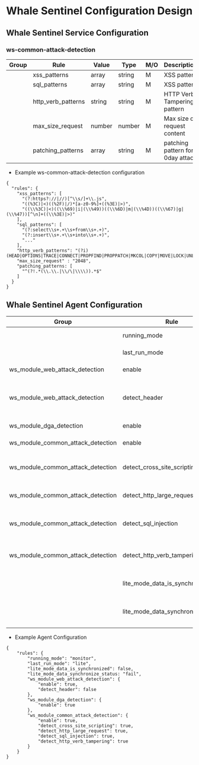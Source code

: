 # Whale Sentinel Configuration Design

## Whale Sentinel Service Configuration

### ws-common-attack-detection

| Group | Rule | Value | Type | M/O | Description | 
| ---------- | ---- | ----- | ---- | ----| ----------- |
| | xss_patterns | array | string | M | XSS pattern |
| | sql_patterns | array | string | M | XSS pattern |
| | http_verb_patterns | string | string | M | HTTP Verb Tampering pattern |
| | max_size_request | number | number | M | Max size of request content |
| | patching_patterns | array | string | M | patching pattern for 0day attack |

- Example ws-common-attack-detection configuration

```
{
  "rules": {
    "xss_patterns": [
      "(?:https?://|//)[^\\s/]+\\.js",
      "((%3C)|<)((%2F)|/)*[a-z0-9%]+((%3E)|>)",
      "((\\%3C)|<)((\\%69)|i|(\\%49))((\\%6D)|m|(\\%4D))((\\%67)|g|(\\%47))[^\n]+((\\%3E)|>)"
    ],
    "sql_patterns": [
      "(?:select\\s+.+\\s+from\\s+.+)",
      "(?:insert\\s+.+\\s+into\\s+.+)",
      "..."
    ],
    "http_verb_patterns": "(?i)(HEAD|OPTIONS|TRACE|CONNECT|PROPFIND|PROPPATCH|MKCOL|COPY|MOVE|LOCK|UNLOCK)",
    "max_size_request" : "2048",
    "patching_patterns: [
      "^(?!.*(\\.\\.|\\/\|\\\\)).*$"
    ]
  }
}
```

## Whale Sentinel Agent Configuration

| Group | Rule | Value | Type | M/O | Description | 
| ---------- | ---- | ----- | ---- | ----| ----------- |
| | running_mode | lite/monitor/protect | string | M | Current run mode of agent |
| | last_run_mode | lite/monitor/protect | string | M | Last run mode of agent |
| ws_module_web_attack_detection | enable | true/false | boolean | M | Enable/disable this rule |
| ws_module_web_attack_detection | detect_header | true/false | boolean | M | Default detect only request body & request params |
| ws_module_dga_detection | enable | true/false | boolean | M | Enable/disable this rule |
| ws_module_common_attack_detection | enable | true/false | boolean | M | Enable/disable this rule |
| ws_module_common_attack_detection | detect_cross_site_scripting | true/false | boolean | M | Enable/disable detect cross-site-scription attack |
| ws_module_common_attack_detection | detect_http_large_request | true/false | boolean | M | Enable/disable detect http large request |
| ws_module_common_attack_detection | detect_sql_injection | true/false | boolean | M | Enable/disable detect sql injection attack |
| ws_module_common_attack_detection | detect_http_verb_tampering | true/false | boolean | M | Enable/disable detect http ver tampering attack |
| | lite_mode_data_is_synchronized | true/false | boolean | M | Status of data is synchronize or not |
| | lite_mode_data_synchronize_status | success/progress/fail | string | M | Status of process synchronize is success or not |


- Example Agent Configuration
 
```
{
    "rules": {
        "running_mode": "monitor",
        "last_run_mode": "lite",
        "lite_mode_data_is_synchronized": false,
        "lite_mode_data_synchronize_status: "fail",
        "ws_module_web_attack_detection": {
            "enable": true,
            "detect_header": false
        },
        "ws_module_dga_detection": {
            "enable": true
        },
        "ws_module_common_attack_detection": {
            "enable": true,
            "detect_cross_site_scripting": true,
            "detect_http_large_request": true,
            "detect_sql_injection": true,
            "detect_http_verb_tampering": true
        }
    }
}
```
